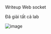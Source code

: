 Writeup Web socket

Đã giải tất cả lab

![image](https://user-images.githubusercontent.com/68894302/176804867-32671c0d-e029-479f-a053-2a053eead0b4.png)
